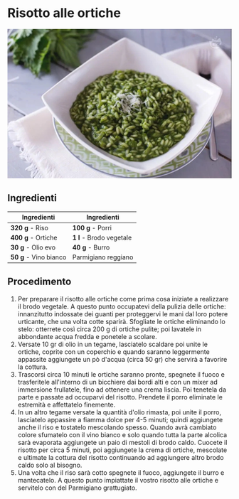# Risotto alle ortiche

![](img/Risotto-alle-ortiche.webp)

## Ingredienti

| Ingredienti                  | Ingredienti             |
| ---------------------------- | ----------------------- |
| **320 g** - Riso  | **100 g** - Porri |
| **400 g** - Ortiche | **1 l** - Brodo vegetale |
| **30 g** - Olio evo | **40 g** - Burro |
| **50 g** - Vino bianco | Parmigiano reggiano |

## Procedimento

1. Per preparare il risotto alle ortiche come prima cosa iniziate a realizzare il brodo vegetale. A questo punto occupatevi della pulizia delle ortiche: innanzitutto indossate dei guanti per proteggervi le mani dal loro potere urticante, che una volta cotte sparirà. Sfogliate le ortiche eliminando lo stelo: otterrete così circa 200 g di ortiche pulite; poi lavatele in abbondante acqua fredda e ponetele a scolare.
1. Versate 10 gr di olio in un tegame, lasciatelo scaldare poi unite le ortiche, coprite con un coperchio e quando saranno leggermente appassite aggiungete un pò d'acqua (circa 50 gr) che servirà a favorire la cottura.
1. Trascorsi circa 10 minuti le ortiche saranno pronte, spegnete il fuoco e trasferitele all'interno di un bicchiere dai bordi alti e con un mixer ad immersione frullatele, fino ad ottenere una crema liscia. Poi tenetela da parte e passate ad occuparvi del risotto. Prendete il porro eliminate le estremità e affettatelo finemente.
1. In un altro tegame versate la quantità d'olio rimasta, poi unite il porro, lasciatelo appassire a fiamma dolce per 4-5 minuti; quindi aggiungete anche il riso e tostatelo mescolando spesso. Quando avrà cambiato colore sfumatelo con il vino bianco e solo quando tutta la parte alcolica sarà evaporata aggiungete un paio di mestoli di brodo caldo. Cuocete il risotto per circa 5 minuti, poi aggiungete la crema di ortiche, mescolate e ultimate la cottura del risotto continuando ad aggiungere altro brodo caldo solo al bisogno.
1. Una volta che il riso sarà cotto spegnete il fuoco, aggiungete il burro e mantecatelo. A questo punto impiattate il vostro risotto alle ortiche e servitelo con del Parmigiano grattugiato.
